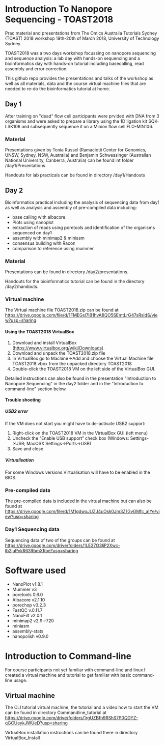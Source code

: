 # Introduction To Nanopore Sequencing - TOAST2018
Prac material and presentations from The Omics Australia Tutorials Sydney (TOAST) 2018 workshop 19th-20th of March 2018, University of Technology Sydney.

TOAST2018 was a two days workshop focussing on nanopore sequencing and sequence analysis: a lab day with hands-on sequencing and a bioinformatics day with hands-on tutorial including basecalling, read assembly and error correction.

This github repo provides the presentations and talks of the workshop as well as all materials, data and the course virtual machine files that are needed to re-do the bioinformatics tutorial at home.


## Day 1

After training on "dead" flow cell participants were prvided with DNA from 3 organisms and were asked to prepare a library using the 1D ligation kit SQK-LSK108 and subsequently sequence it on a Minion flow cell FLO-MIN106.


### Material

Presentations given by Tonia Russel (Ramaciotii Center for Genomics, UNSW, Sydney, NSW, Australia) and Benjamin Schwessinger (Australian National University, Canberra, Australia) can be found int folder /day1/Presentations.

Handouts for lab practicals can be found in directory /day1/Handouts


## Day 2
Bioinformatics practical including the analysis of sequencing data from day1 as well as analysis and assembly of pre-compiled data including:
* base calling with albacore
* Plots using nanoplot
* extraction of reads using poretools and identification of the organisms sequenced on day1
* assembly with minimap2 & miniasm
* consensus building with Racon
* comparison to reference using mummer

### Material
Presentations can be found in directory /day2/presentations.

Handouts for the bioinformatics tutorial can be found in the directory /day2/handouts.

### Virtual machine

The Virtual machine file TOAST2018.zip can be found at https://drive.google.com/file/d/1FMEGsI7lB1hvA8QO5SEmtLrG47sRsIdS/view?usp=sharing

#### Using the TOAST2018 VirtualBox 

1. Download and install VirtualBox (https://www.virtualbox.org/wiki/Downloads). 
2. Download and unpack the TOAST2018.zip file
3. In VirtualBox go to Machine->Add and choose the Virtual Machine file TOAST2018.vbox from the unpacked directory TOAST2018
4. Double-click the TOAST2018 VM on the left side of the VirtualBox GUI.

Detailed instructions can also be found in the presentation "Introduction to Nanopore Sequencing" in the day2 folder and in the "Introduction to command-line" section below.


#### Trouble shooting

##### USB2 error
If the VM does not start you might have to de-activate USB2 support:
1. Right-click on the TOAST2018 VM in the VirtualBox GUI (left menu)
2. Uncheck the "Enable USB support" check box (Windows: Settings->USB; MacOSX Settings->Ports->USB)
3. Save and close 

##### Virtualisation
For some Windows versions Virtualisation will have to be enabled in the BIOS.



### Pre-compiled data

The pre-compiled data is included in the virtual machine but can also be found at https://drive.google.com/file/d/1M1gdwoJUZJ4uOsk0Jm3Z1GvGMfc_aIYe/view?usp=sharing

### Day1 Sequencing data

Sequencing data of two of the groups can be found at https://drive.google.com/drive/folders/1LE27O3ljP2Xwc-lb2juPvkR63RbmXRoe?usp=sharing


 # Software used 
 
 * NanoPlot v1.8.1
 * Mummer v3
 * poretools 0.6.0
 * Albacore v2.1.10
 * porechop v0.2.3
 * FastQC v.0.11.7
 * NanoFilt v2.0.1
 * minimap2 v2.9-r720
 * miniasm 
 * assembly-stats
 * nanopolish v0.9.0
 

# Introduction to Command-line
For course participants not yet familiar with command-line and linux I created a virtual machine and tutorial to get familiar with basic command-line usage.

## Virtual machine 
The CLI tutorial virtual machine, the tutorial and a video how to start the VM can be found in directory Commandline_tutorial at https://drive.google.com/drive/folders/1rgUZBfh9RShS7P0QDYZ-qGCUeykJWUeD?usp=sharing

VirtualBox installation instructions can be found there in directory VirtualBox_Install

 



